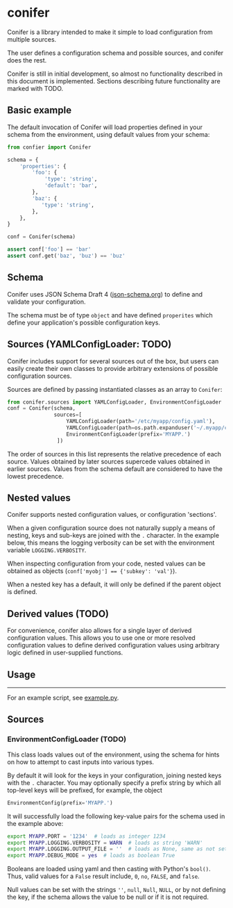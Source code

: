 # conifer

Conifer is a library intended to make it simple to load configuration from multiple sources.

The user defines a configuration schema and possible sources, and conifer does the rest.

Conifer is still in initial development, so almost no functionality described in this document is implemented.
Sections describing future functionality are marked with TODO.

## Basic example

The default invocation of Conifer will load properties defined in your schema from the environment, using default values from your schema:

```python
from confier import Conifer

schema = {
    'properties': {
        'foo': {
            'type': 'string',
            'default': 'bar',
        },
        'baz': {
           'type': 'string',
        },
    },
}

conf = Conifer(schema)

assert conf['foo'] == 'bar'
assert conf.get('baz', 'buz') == 'buz'
```

## Schema

Conifer uses JSON Schema Draft 4 ([json-schema.org](json-schema.org)) to define and validate your configuration.

The schema must be of type `object` and have defined `properites` which define your application's possible configuration keys.

## Sources (YAMLConfigLoader: TODO)

Conifer includes support for several sources out of the box, but users can easily create their own classes to provide arbitrary extensions of possible configuration sources.

Sources are defined by passing instantiated classes as an array to `Conifer`:

```python
from conifer.sources import YAMLConfigLoader, EnvironmentConfigLoader
conf = Conifer(schema,
               sources=[
                   YAMLConfigLoader(path='/etc/myapp/config.yaml'),
                   YAMLConfigLoader(path=os.path.expanduser('~/.myapp/config.yaml')),`
                   EnvironmentConfigLoader(prefix='MYAPP.')
                ])
```

The order of sources in this list represents the relative precedence of each source.
Values obtained by later sources supercede values obtained in earlier sources.
Values from the schema default are considered to have the lowest precedence.

## Nested values

Conifer supports nested configuration values, or configuration 'sections'.

When a given configuration source does not naturally supply a means of nesting, keys and sub-keys are joined with the `.` character.
In the example below, this means the logging verbosity can be set with the environment variable `LOGGING.VERBOSITY`.

When inspecting configuration from your code, nested values can be obtained as objects (`conf['myobj'] == {'subkey': 'val'}`).

When a nested key has a default, it will only be defined if the parent object is defined.

## Derived values (TODO)

For convenience, conifer also allows for a single layer of derived configuration values.
This allows you to use one or more resolved configuration values to define derived configuration values using arbitrary logic defined in user-supplied functions.

## Usage
-----

For an example script, see [example.py](tests/example.py).

## Sources

### EnvironmentConfigLoader (TODO)

This class loads values out of the environment, using the schema for hints on how to attempt to cast inputs into various types.

By default it will look for the keys in your configuration, joining nested keys with the `.` character.
You may optionally specify a prefix string by which all top-level keys will be prefixed, for example, the object

```python
EnvironmentConfig(prefix='MYAPP.')
```

It will successfully load the following key-value pairs for the schema used in the example above:

```bash
export MYAPP.PORT = '1234'  # loads as integer 1234
export MYAPP.LOGGING.VERBOSITY = WARN  # loads as string 'WARN'
export MYAPP.LOGGING.OUTPUT_FILE = ''  # loads as None, same as not setting it at all
export MYAPP.DEBUG_MODE = yes  # loads as boolean True
```

Booleans are loaded using yaml and then casting with Python's `bool()`.
Thus, valid values for a `False` result include, `0`, `no`, `FALSE`, and `false`.

Null values can be set with the strings `''`, `null`, `Null`, `NULL`, or by not defining the key, if the schema allows the value to be null or if it is not required.
